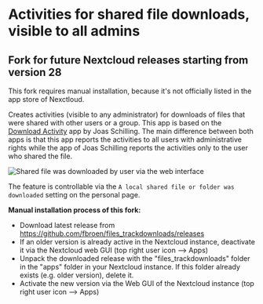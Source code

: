 
# Activities for shared file downloads, visible to all admins

## Fork for future Nextcloud releases starting from version 28

This fork requires manual installation, because it's not officially listed in the app store of Nexctloud.

Creates activities (visible to any administrator) for downloads of files that were shared with other users or a group. This app is based on the [Download Activity](https://github.com/nextcloud/files_downloadactivity) app by Joas Schilling. The main difference between both apps is that this app reports the activities to all users with administrative rights while the app of Joas Schilling reports the activities only to the user who shared the file.

![Shared file was downloaded by user via the web interface](docs/screenshot.png)

The feature is controllable via the `A local shared file or folder was downloaded` setting on the personal page.

**Manual installation process of this fork:**

 - Download latest release from https://github.com/fbroen/files_trackdownloads/releases
 - If an older version is already active in the Nextcloud instance, deactivate it via the Nextcloud web GUI (top right user icon --> Apps)
 - Unpack the downloaded release with the "files_trackdownloads" folder in the "apps" folder in your Nextcloud instance. If this folder already exists (e.g. older version), delete it.
 - Activate the new version via the Web GUI of the Nextcloud instance (top right user icon --> Apps)
